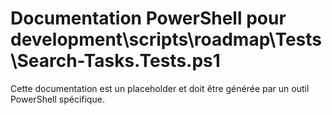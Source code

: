 # Documentation PowerShell pour development\scripts\roadmap\Tests\Search-Tasks.Tests.ps1

Cette documentation est un placeholder et doit être générée par un outil PowerShell spécifique.
